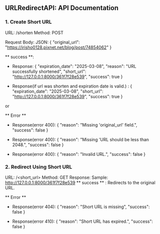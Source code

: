 ## URLRedirectAPI: API Documentation
### 1. Create Short URL

URL: /shorten
Method: POST

Request Body:
JSON: { "original_url": "https://irisho0128.pixnet.net/blog/post/74854062" }

** success **:
* Response:
{
    "expiration_date": "2025-03-08",
    "reason": "URL successfully shortened",
    "short_url": "http://127.0.0.1:8000/361f7f28e539",
    "success": true
}

* Response(if url was shorten and expiration date is valid.) : 
{
    "expiration_date": "2025-03-08",
    "short_url": "http://127.0.0.1:8000/361f7f28e539",
    "success": true
}

or 

** Error **
* Response(error 400):
{
    "reason": "Missing 'original_url' field.",
    "success": false
}
 
* Response(error 400):
{
    "reason": "Missing 'URL should be less than 2048.",
    "success": false
}

* Response(error 400):
{
    "reason": "Invalid URL.",
    "success": false
}


### 2. Redirect Using Short URL

URL: /<short_url>
Method: GET
Response:
Sample: http://127.0.0.1:8000/361f7f28e539
** success ** : Redirects to the original URL.

** Error **
* Response(error 404):
{
    "reason": "Short URL is missing",
    "success": false
}

* Response(error 410):
{
    "reason": "Short URL has expired.",
    "success": false
}
